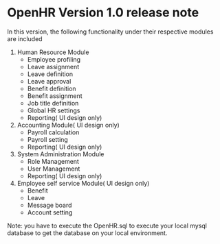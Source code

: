 OpenHR Version 1.0 release note 
================================
In this version, the following functionality under their respective modules are included 
1) Human Resource Module 
   * Employee profiling 
   * Leave assignment 
   * Leave definition 
   * Leave approval 
   * Benefit definition 
   * Benefit assignment 
   * Job title definition 
   * Global HR settings 
   * Reporting( UI design only) 
2) Accounting Module( UI design only) 
   * Payroll calculation 
   * Payroll setting 
   * Reporting( UI design only) 
3) System Administration Module 
   * Role Management 
   * User Management 
   * Reporting( UI design only) 
4) Employee self service Module( UI design only) 
   * Benefit 
   * Leave 
   * Message board 
   * Account setting 
 
 
Note: you have to execute the OpenHR.sql to execute your local mysql database to get the database on your 
local environment. 
